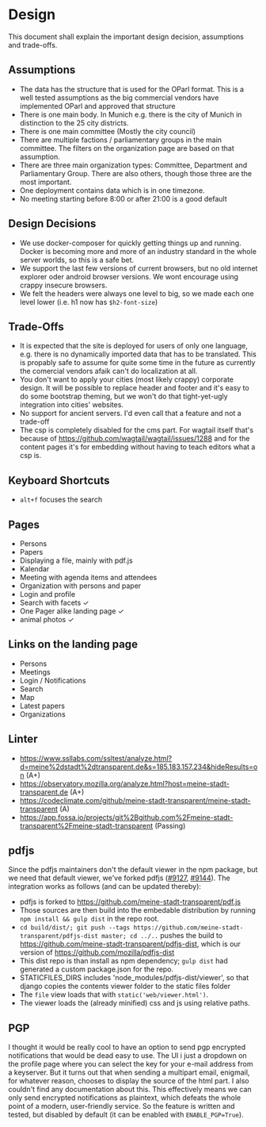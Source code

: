 # Design

This document shall explain the important design decision, assumptions and trade-offs.

## Assumptions

* The data has the structure that is used for the OParl format. This is a well tested assumptions as the big commercial vendors have implemented OParl and approved that structure
* There is one main body. In Munich e.g. there is the city of Munich in distinction to the 25 city districts.
* There is one main committee (Mostly the city council)
* There are multiple factions / parliamentary groups in the main committee. The filters on the organization page are based on that assumption.
* There are three main organization types: Committee, Department and Parliamentary Group. There are also others, though those three are the most important.
* One deployment contains data which is in one timezone.
* No meeting starting before 8:00 or after 21:00 is a good default

## Design Decisions

* We use docker-composer for quickly getting things up and running. Docker is becoming more and more of an industry standard in the whole server worlds, so this is a safe bet.
* We support the last few versions of current browsers, but no old internet explorer oder android browser versions. We wont encourage using crappy insecure browsers.
* We felt the headers were always one level to big, so we made each one level lower (i.e. h1 now has `$h2-font-size`)

## Trade-Offs

* It is expected that the site is deployed for users of only one language, e.g. there is no dynamically imported data that has to be translated. This is propably safe to assume for quite some time in the future as currently the comercial vendors afaik can't do localization at all.
* You don't want to apply your cities (most likely crappy) corporate design. It will be possible to replace header and footer and it's easy to do some bootstrap theming, but we won't do that tight-yet-ugly integration into cities' websites.
* No support for ancient servers. I'd even call that a feature and not a trade-off
* The csp is completely disabled for the cms part. For wagtail itself that's because of https://github.com/wagtail/wagtail/issues/1288 and for the content pages it's for embedding without having to teach editors what a csp is.

## Keyboard Shortcuts

* `alt+f` focuses the search

## Pages

* Persons
* Papers
* Displaying a file, mainly with pdf.js
* Kalendar
* Meeting with agenda items and attendees
* Organization with persons and paper
* Login and profile
* Search with facets ✓
* One Pager alike landing page ✓
* animal photos ✓

## Links on the landing page

* Persons
* Meetings
* Login / Notifications
* Search
* Map
* Latest papers
* Organizations

## Linter

* https://www.ssllabs.com/ssltest/analyze.html?d=meine%2dstadt%2dtransparent.de&s=185.183.157.234&hideResults=on (A+)
* https://observatory.mozilla.org/analyze.html?host=meine-stadt-transparent.de (A+)
* https://codeclimate.com/github/meine-stadt-transparent/meine-stadt-transparent (A)
* https://app.fossa.io/projects/git%2Bgithub.com%2Fmeine-stadt-transparent%2Fmeine-stadt-transparent (Passing)

## pdfjs

Since the pdfjs maintainers don't the default viewer in the npm package, but we need that default viewer, we've forked pdfjs ([#9127](https://github.com/mozilla/pdf.js/issues/9127), [#9144](https://github.com/mozilla/pdf.js/pull/9144)). The integration works as follows (and can be updated thereby):

* pdfjs is forked to https://github.com/meine-stadt-transparent/pdf.js
* Those sources are then build into the embedable distribution by running `npm install && gulp dist` in the repo root.
* `cd build/dist/; git push --tags https://github.com/meine-stadt-transparent/pdfjs-dist master; cd ../..` pushes the build to https://github.com/meine-stadt-transparent/pdfjs-dist, which is our version of https://github.com/mozilla/pdfjs-dist
* This dist repo is than install as npm dependency; `gulp dist` had generated a custom package.json for the repo.
* STATICFILES_DIRS includes 'node_modules/pdfjs-dist/viewer', so that django copies the contents viewer folder to the static files folder
* The `file` view loads that with `static('web/viewer.html')`.
* The viewer loads the (already minified) css and js using relative paths.

## PGP

I thought it would be really cool to have an option to send pgp encrypted notifications that would be dead easy to use. The UI i just a dropdown on the profile page where you can select the key for your e-mail address from a keyserver. But it turns out that when sending a multipart email, enigmail, for whatever reason, chooses to display the source of the html part. I also couldn't find any documentation about this. This effectively means we can only send encrypted notifications as plaintext, which defeats the whole point of a modern, user-friendly service. So the feature is written and tested, but disabled by default (it can be enabled with `ENABLE_PGP=True`).
